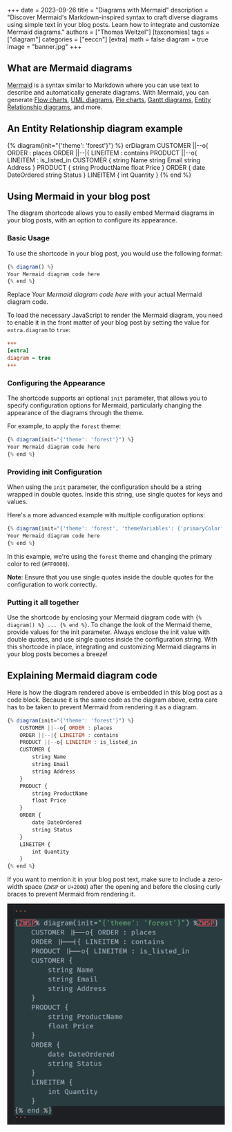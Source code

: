 +++
date = 2023-09-26
title = "Diagrams with Mermaid"
description = "Discover Mermaid's Markdown-inspired syntax to craft diverse diagrams using simple text in your blog posts. Learn how to integrate and customize Mermaid diagrams."
authors = ["Thomas Weitzel"]
[taxonomies]
tags = ["diagram"]
categories = ["eeccn"]
[extra]
math = false
diagram = true
image = "banner.jpg"
+++

## What are Mermaid diagrams

[Mermaid](https://mermaid.js.org) is a syntax similar to Markdown where you can use text to describe and automatically generate diagrams.
With Mermaid, you can generate
[Flow charts](https://mermaid.js.org/syntax/flowchart.html),
[UML diagrams](https://mermaid.js.org/syntax/classDiagram.html),
[Pie charts](https://mermaid.js.org/syntax/pie.html),
[Gantt diagrams](https://mermaid.js.org/syntax/gantt.html),
[Entity Relationship diagrams](https://mermaid.js.org/syntax/entityRelationshipDiagram.html),
and more.

## An Entity Relationship diagram example

{% diagram(init="{'theme': 'forest'}") %}
erDiagram
    CUSTOMER ||--o{ ORDER : places
    ORDER ||--|{ LINEITEM : contains
    PRODUCT ||--o{ LINEITEM : is_listed_in
    CUSTOMER {
        string Name
        string Email
        string Address
    }
    PRODUCT {
        string ProductName
        float Price
    }
    ORDER {
        date DateOrdered
        string Status
    }
    LINEITEM {
        int Quantity
    }
{% end %}

## Using Mermaid in your blog post

The diagram shortcode allows you to easily embed Mermaid diagrams in your blog posts, with an option to configure its appearance.

### Basic Usage
To use the shortcode in your blog post, you would use the following format:

```javascript
{​% diagram() %​}
Your Mermaid diagram code here
{% end %}
```

Replace *Your Mermaid diagram code here* with your actual Mermaid diagram code.

To load the necessary JavaScript to render the Mermaid diagram, you need to enable it in the front matter of your blog post by setting the value for `extra.diagram` to `true`:

```ini
+++
[extra]
diagram = true
+++
```

### Configuring the Appearance
The shortcode supports an optional `init` parameter, that allows you to specify configuration options for Mermaid,
particularly changing the appearance of the diagrams through the theme.

For example, to apply the `forest` theme:

```javascript
{​% diagram(init="{'theme': 'forest'}") %​}
Your Mermaid diagram code here
{% end %}
```

### Providing init Configuration
When using the `init` parameter, the configuration should be a string wrapped in double quotes.
Inside this string, use single quotes for keys and values.

Here's a more advanced example with multiple configuration options:

```javascript
{​% diagram(init="{'theme': 'forest', 'themeVariables': {'primaryColor': '#FF0000'}}") %​}
Your Mermaid diagram code here
{% end %}
```

In this example, we're using the `forest` theme and changing the primary color to red (`#FF0000`).

**Note**: Ensure that you use single quotes inside the double quotes for the configuration to work correctly.

### Putting it all together
Use the shortcode by enclosing your Mermaid diagram code with `{​% diagram() %​} ... {% end %}`.
To change the look of the Mermaid theme, provide values for the init parameter.
Always enclose the init value with double quotes, and use single quotes inside the configuration string.
With this shortcode in place, integrating and customizing Mermaid diagrams in your blog posts becomes a breeze!

## Explaining Mermaid diagram code

Here is how the diagram rendered above is embedded in this blog post as a code block.
Because it is the same code as the diagram above, extra care has to be taken to prevent Mermaid from rendering it as a diagram.

```javascript
{​% diagram(init="{'theme': 'forest'}") %​}
    CUSTOMER ||--o{ ORDER : places
    ORDER ||--|{ LINEITEM : contains
    PRODUCT ||--o{ LINEITEM : is_listed_in
    CUSTOMER {
        string Name
        string Email
        string Address
    }
    PRODUCT {
        string ProductName
        float Price
    }
    ORDER {
        date DateOrdered
        string Status
    }
    LINEITEM {
        int Quantity
    }
{% end %}
```

If you want to mention it in your blog post text,
make sure to include a zero-width space (`ZWSP` or `U+200B`) after the opening and before the closing curly braces to prevent Mermaid from rendering it. 

![How to write Mermaid digram code that is not rendered as a diagram](mermaid-in-blog-post.png)
